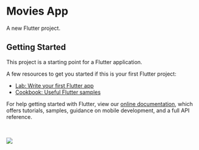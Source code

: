 # Movies App

A new Flutter project.

## Getting Started

This project is a starting point for a Flutter application.

A few resources to get you started if this is your first Flutter project:

- [Lab: Write your first Flutter app](https://flutter.dev/docs/get-started/codelab)
- [Cookbook: Useful Flutter samples](https://flutter.dev/docs/cookbook)

For help getting started with Flutter, view our
[online documentation](https://flutter.dev/docs), which offers tutorials,
samples, guidance on mobile development, and a full API reference.


<pre> 

<img src="https://user-images.githubusercontent.com/70213104/130209866-93ce6322-5042-4123-a6cf-4e09f753869a.png"
<img src="https://user-images.githubusercontent.com/70213104/130209885-dda9cd88-6d24-429c-9845-7ef85048ed73.png"
<img src="https://user-images.githubusercontent.com/70213104/130209905-7412e4a4-d090-4c13-ae7e-998ac8f6f876.png"
</pre>
